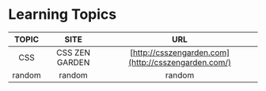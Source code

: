 # Learning Topics

TOPIC | SITE            | URL
:---: | :---:           | :---:
 CSS  | CSS ZEN GARDEN  | [http://csszengarden.com](http://csszengarden.com/)
random|random          |random

